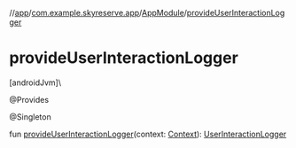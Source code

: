 //[app](../../../index.md)/[com.example.skyreserve.app](../index.md)/[AppModule](index.md)/[provideUserInteractionLogger](provide-user-interaction-logger.md)

# provideUserInteractionLogger

[androidJvm]\

@<!---  GfmCommand {"@class":"org.jetbrains.dokka.gfm.ResolveLinkGfmCommand","dri":{"packageName":"dagger","classNames":"Provides","callable":null,"target":{"@class":"org.jetbrains.dokka.links.PointingToDeclaration"},"extra":null}} --->Provides<!--- --->

@<!---  GfmCommand {"@class":"org.jetbrains.dokka.gfm.ResolveLinkGfmCommand","dri":{"packageName":"javax.inject","classNames":"Singleton","callable":null,"target":{"@class":"org.jetbrains.dokka.links.PointingToDeclaration"},"extra":null}} --->Singleton<!--- --->

fun [provideUserInteractionLogger](provide-user-interaction-logger.md)(context: [Context](https://developer.android.com/reference/kotlin/android/content/Context.html)): [UserInteractionLogger](../../com.example.skyreserve.util/-user-interaction-logger/index.md)
